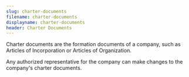 ```yaml
---
slug: charter-documents
filename: charter-documents
displayname: charter-documents
header: Charter Documents
---
```


Charter documents are the formation documents of a company, such as Articles of Incorporation or Articles of Organization.

Any authorized representative for the company can make changes to the company's charter documents.
